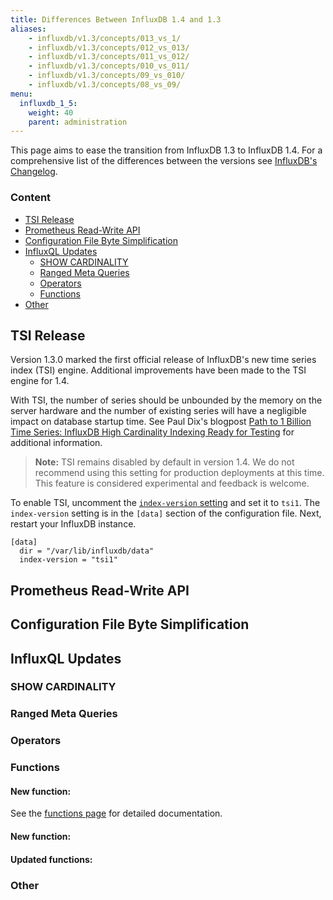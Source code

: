 ```yaml
---
title: Differences Between InfluxDB 1.4 and 1.3
aliases:
    - influxdb/v1.3/concepts/013_vs_1/
    - influxdb/v1.3/concepts/012_vs_013/
    - influxdb/v1.3/concepts/011_vs_012/
    - influxdb/v1.3/concepts/010_vs_011/
    - influxdb/v1.3/concepts/09_vs_010/
    - influxdb/v1.3/concepts/08_vs_09/
menu:
  influxdb_1_5:
    weight: 40
    parent: administration
---
```


This page aims to ease the transition from InfluxDB 1.3 to InfluxDB 1.4.
For a comprehensive list of the differences between the versions
see [InfluxDB's Changelog](/influxdb/v1.5/about_the_project/releasenotes-changelog/).

### Content
* [TSI Release](#tsi-release)
* [Prometheus Read-Write API](#prometheus-read-write-api)
* [Configuration File Byte Simplification](#configuration-file-byte-simplification)
* [InfluxQL Updates](#influxql-updates)
  * [SHOW CARDINALITY](#show-cardinality)
  * [Ranged Meta Queries](#ranged-meta-queries)
  * [Operators](#operators)
  * [Functions](#functions)
* [Other](#other)

## TSI Release
Version 1.3.0 marked the first official release of InfluxDB's new time series index (TSI) engine.  Additional 
improvements have been made to the TSI engine for 1.4.

With TSI, the number of series should be unbounded by the memory on the server hardware and the number of existing series will have a negligible impact on database startup time.
See Paul Dix's blogpost [Path to 1 Billion Time Series: InfluxDB High Cardinality Indexing Ready for Testing](https://www.influxdata.com/path-1-billion-time-series-influxdb-high-cardinality-indexing-ready-testing/) for additional information.

> **Note:** TSI remains disabled by default in version 1.4.  We do not recommend using this setting for production deployments 
at this time.  This feature is considered experimental and feedback is welcome.

To enable TSI, uncomment the [`index-version` setting](/influxdb/v1.5/administration/config/#index-version-inmem) and set it to `tsi1`.
The `index-version` setting is in the `[data]` section of the configuration file.
Next, restart your InfluxDB instance.

```
[data]
  dir = "/var/lib/influxdb/data"
  index-version = "tsi1"
```

## Prometheus Read-Write API

## Configuration File Byte Simplification

## InfluxQL Updates

### SHOW CARDINALITY

### Ranged Meta Queries

### Operators



### Functions


#### New function: 

See the [functions page](/influxdb/v1.5/query_language/functions/) for detailed documentation.

#### New function: 

#### Updated functions: 

### Other

